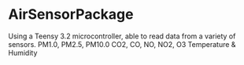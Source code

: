 # AirSensorPackage
Using a Teensy 3.2 microcontroller, able to read data from a variety of sensors.
PM1.0, PM2.5, PM10.0
CO2, CO, NO, NO2, O3
Temperature & Humidity
